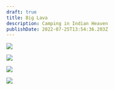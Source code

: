 ```yaml
---
draft: true
title: Big Lava
description: Camping in Indian Heaven
publishDate: 2022-07-25T13:54:36.203Z
---
```

![](/images/uploads/p7230039.jpg)

![](/images/uploads/p7230042.jpg)

![](/images/uploads/p7230108.jpg)

![](/images/uploads/p7240114.jpg)